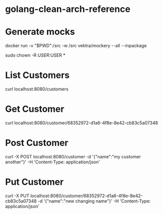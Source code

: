 # golang-clean-arch-reference

# Generate mocks

docker run -v "$PWD":/src -w /src vektra/mockery --all --inpackage

sudo chown -R $USER:$USER *

# List Customers

curl localhost:8080/customers

# Get Customer

curl localhost:8080/customer/68352972-d1a6-4f8e-8e42-cb83c5a07348

# Post Customer

curl -X POST localhost:8080/customer -d '{"name":"my customer another"}' -H 'Content-Type: application/json'

# Put Customer

curl -X PUT localhost:8080/customer/68352972-d1a6-4f8e-8e42-cb83c5a07348 -d '{"name":"new changing name"}' -H 'Content-Type: application/json'
